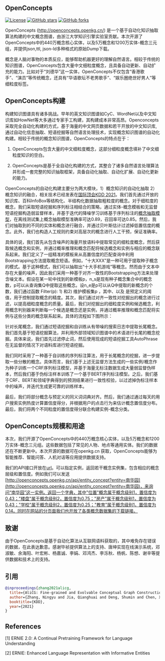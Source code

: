 ## OpenConcepts

[![License](https://img.shields.io/github/license/OpenKG-ORG/OpenConcepts?style=flat-square)](https://github.com/OpenKG-ORG/OpenConcepts/blob/master/LICENSE)
[![GitHub stars](https://img.shields.io/github/stars/OpenKG-ORG/OpenConcepts?style=flat-square)](https://github.com/OpenKG-ORG/OpenConcepts/stargazers)
[![GitHub forks](https://img.shields.io/github/forks/OpenKG-ORG/OpenConcepts?style=flat-square&color=blueviolet)](https://github.com/OpenKG-ORG/OpenConcepts/network/members)

OpenConcepts (http://openconcepts.openkg.cn/) 是一个基于自动化知识抽取算法构建的中文概念图谱，由浙江大学知识引擎实验室贡献。本次开源了OpenConcepts中的440万概念核心实体，以及5万概念和1200万实体-概念三元组，并提供json,ttl, json-ld多种格式的原始Dump下载。

概念是人脑对事物的本质反应，能够帮助机器更好的理解自然语言。相较于传统的知识图谱，OpenConcepts包含大量中文细粒度概念，且具备自动更新、自动扩充的能力。比如对于“刘德华”这一实体，OpenConcepts不仅包含“香港歌手”、“演员”等传统概念，还具有“华语歌坛不老男歌手”、“娱乐圈绝世好男人”等细粒度标签。

## OpenConcepts构建

构建知识图谱具有诸多挑战。早年的英文知识图谱如CyC、WordNet以及中文知识库如HowNet等大多通过专家手工构建，其构建成本非常高昂。Openconcepts采取完全自动化构建的方式，基于海量的中文网页数据和若干开放的中文知识库,通过自动化信息抽取、短语挖掘等自然语言处理技术，实现概念知识图谱的自动化构建。相较于传统的概念知识图谱，OpenConcepts的特点在于：

1. OpenConcepts包含大量的中文细粒度概念，这部分细粒度概念填补了中文细粒度知识的空白。

2. OpenConcepts是基于全自动化构建的方式，其整合了诸多自然语言处理算法并形成一套完整的知识抽取框架，具备自动化抽取、自动化扩展、自动化更新的能力。

OpenConcepts的自动化构建主要分为两大模块，1）概念知识的自动化抽取 2） 概念知识的融合，相关技术已经发表在[国际顶会KDD 2021](https://mp.weixin.qq.com/s?__biz=MzIwMTc4ODE0Mw==&mid=2247530031&idx=1&sn=8628218cbf4386a2ff667305d3d8d3cd&scene=21#wechat_redirect)。我们首先通过开放的知识库、百科InfoBox等结构化、半结构化数据抽取粗粒度的概念。对于细粒度的概念，我们采取短语挖掘和序列标注相结合的策略，通过实体-概念模板和无监督短语挖掘构造弱监督样本，并基于迭代的降噪学习训练基于序列标注的[概念抽取模型](http://openconcepts.openkg.cn/concept_extract_page)，在离线测试集上概念抽取模型准确率可达0.89，召回率可达0.85。然后，我们对抽取到的不同的实体和概念进行融合，并通过贝叶斯估计过滤掉低置信度的概念。此外，我们也构造人工规则约束对高层次的概念进行人工干预，保证准确率。


具体的说，我们首先从包含噪声的海量开放语料中提取常见的细粒度概念，然后获取候选概念和实例，并通过概率推理和概念匹配将候选概念和实例与相应的概念联系起来。我们定义了一组精准的模板来从高置信度的匹配查询中利用Bootstrapping方法提取概念短语。例如，“十大XXX”是一种可用于提取种子概念的模式。基于这种模式，我们可以抽取出“十大手机游戏”等概念。然而由于文本中存在大量的噪声，因此我们采用一种基于对齐一致性的Bootstrapping方法来处理含噪文本。假设在某一轮中找到的新模板p，n_s是现有种子概念集合中的概念数，p可以从查询集Q中提取这些概念。设n_e是p可以从Q中提取的新概念的个数，我们通过函数 Filter(p): 1) 和2)  维护模板集p ，其中、以及 是预定义的阈值，用于控制提取概念的精度。其次，我们通过对齐一致性对挖掘出的概念进行过滤，以提高细粒度概念的质量。最后，我们对挖掘出的细粒度实例和候选概念，利用概念判别器来判断每一个候选是概念还是实例，并通过概率推理和概念匹配将实例与这些分类的概念联系起来。具体的流程如下图所示：


针对长尾概念，我们通过短语挖掘和自训练从有带噪的搜索日志中提取长尾概念。我们首先基于短语挖掘算法，并利用外部领域知识图谱中的术语进行长尾的概念挖掘。具体来说，我们首先过滤停止词，然后使用现成的短语挖掘工具AutoPhrase在无监督的情况下对语料库进行短语挖掘。

我们同时采用了一种基于自训练的序列标注算法，用于长尾概念的挖掘，进一步提取一些分散的概念。具体而言，我们基于上述无监督方法生成的一些实例/概念作为种子训练一个CRF序列标注模型，并基于海量无标注数据生成大量弱监督伪样本，然后我们基于伪标注样本训练了一个基于BERT序列标注模型。之后，我们基于CRF、BERT和领域字典得到的预测结果进行一致性校验，以过滤掉伪标注样本中的噪声，并迭代生成更可靠的训练样本。

最后，我们将部分概念与预定义的同义词词典对齐。然后，我们通过通过每天的用户搜索实例热度计算置信度得分，并根据用户的点击行为来估计概念置信度分布。最后，我们将两个不同粒度的置信度得分联合构建实例-概念分类。


## OpenConcepts规模和用途

 本次，我们开源了OpenConcepts中的440万概念核心实体，以及5万概念和1200万实体-概念三元组。这些数据包括了常见的人物、地点等通用实体。我们的数据还在不断更新中。本次开源的数据可在openkg.cn 获取，OpenConcepts能够为智能推荐、智能问答、人机对话等应用提供数据支持。


我们的API接口开放在[url](http://openconcepts.openkg.cn/api_page)。可以指定实例，返回若干概念实例集，包含相应的概念层级和置信度。例如我们可以发送[http://openconcepts.openkg.cn/api/entity_concept?entity=南华园](http://openconcepts.openkg.cn/api/entity_concept?entity=南华园)，来询问“南华园”这一实例。返回一个字典，其中"位置"概念属于概念级别1，置信度为0.43；"楼盘"属于概念级别2，置信度为0.75；"房产"属于概念级别1，置信度为0.43；"学校"属于概念级别2，置信度为0.25；"教育"属于概念级别1，置信度为0.14。同时在网站的分页面我们也开放了各类概念数据集的下载链接。


## 致谢


由于OpenConcepts是基于自动化算法从互联网语料获取的，其中难免存在错误的数据，在此表达歉意。感谢毕祯提供算法上的支持、唐坤实现在线演示系统，邓淑敏、余海阳、叶宏彬、杨嘉诚、李娟、邓鸿杰、李泺秋、杨帆、陈想、谢辛等提供数据和技术上的支持。

## 引用

```bibtex
@inproceedings{zhang2021alicg,
  title={AliCG: Fine-grained and Evolvable Conceptual Graph Construction for Semantic Search at Alibaba},
  author={Zhang, Ningyu and Jia, Qianghuai and Deng, Shumin and Chen, Xiang and Ye, Hongbin and Chen, Hui and Tou, Huaixiao and Huang, Gang and Wang, Zhao and Hua, Nengwei and Chen, Huajun},
  booktitle={KDD},
  year={2021}
}
```

## References

[1] ERNIE 2.0: A Continual Pretraining Framework for Language Understanding

[2] ERNIE: Enhanced Language Representation with Informative Entities
